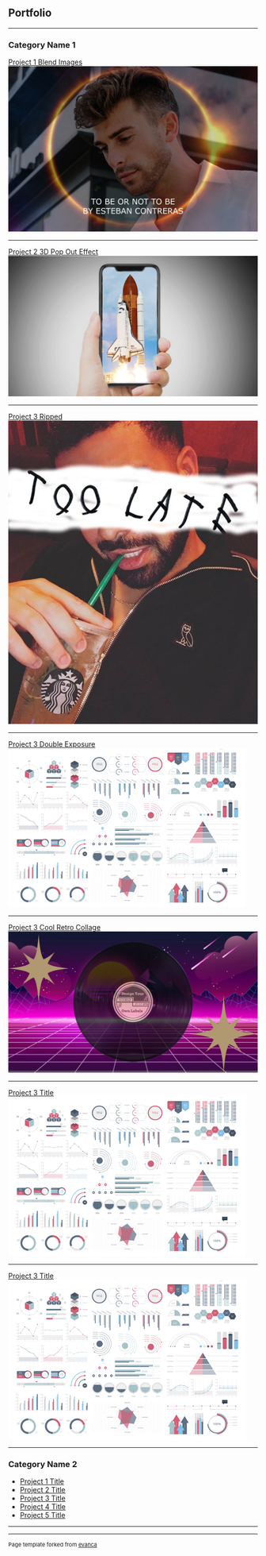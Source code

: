 ## Portfolio

---

### Category Name 1 

[Project 1 Blend Images](/sample_page)
<img src="images/blendimages?raw=true"/>

---
[Project 2 3D Pop Out Effect](/pdf/sample_presentation.pdf)
<img src="images/3D Pop Out Effect.png?raw=true"/>

---
[Project 3 Ripped ](http://example.com/)
<img src="images/ripeffect.jpg?raw=true"/>

---
[Project 3 Double Exposure](http://example.com/)
<img src="images/dummy_thumbnail.jpg?raw=true"/>

---
[Project 3 Cool Retro Collage](http://example.com/)
<img src="images/Retro Collage.jpg?raw=true"/>

---
[Project 3 Title](http://example.com/)
<img src="images/dummy_thumbnail.jpg?raw=true"/>

---
[Project 3 Title](http://example.com/)
<img src="images/dummy_thumbnail.jpg?raw=true"/>

---

### Category Name 2

- [Project 1 Title](http://example.com/)
- [Project 2 Title](http://example.com/)
- [Project 3 Title](http://example.com/)
- [Project 4 Title](http://example.com/)
- [Project 5 Title](http://example.com/)

---




---
<p style="font-size:11px">Page template forked from <a href="https://github.com/evanca/quick-portfolio">evanca</a></p>
<!-- Remove above link if you don't want to attibute -->
